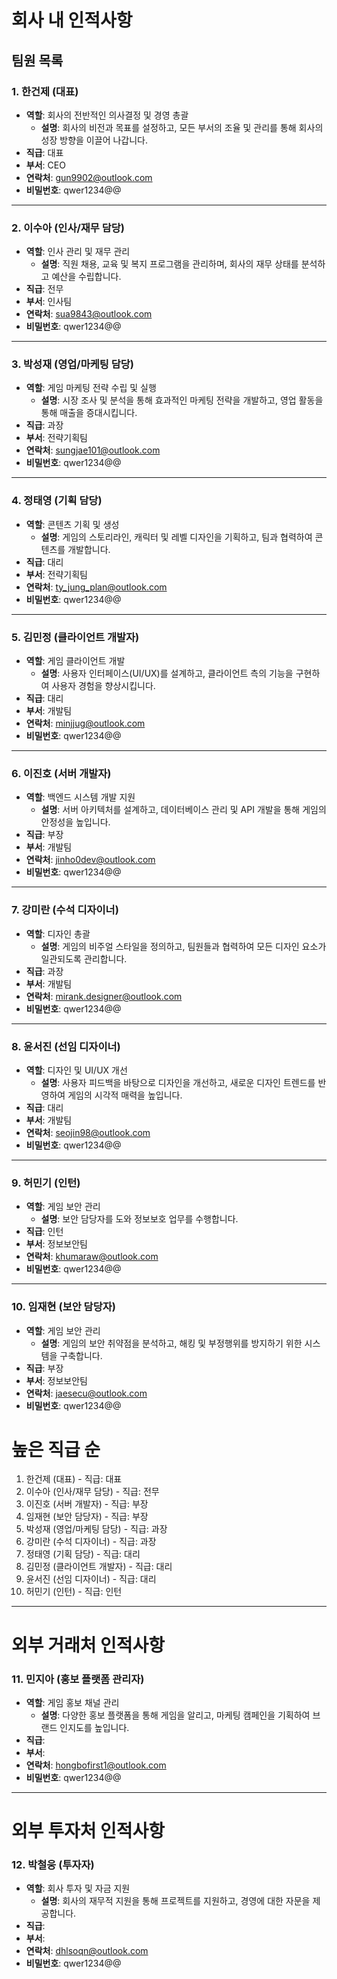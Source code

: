 # 회사 내 인적사항

## 팀원 목록

### 1. 한건제 (대표)
- **역할**: 회사의 전반적인 의사결정 및 경영 총괄
  - **설명**: 회사의 비전과 목표를 설정하고, 모든 부서의 조율 및 관리를 통해 회사의 성장 방향을 이끌어 나갑니다.
- **직급**: 대표
- **부서**: CEO
- **연락처**: gun9902@outlook.com
- **비밀번호**: qwer1234@@

---

### 2. 이수아 (인사/재무 담당)
- **역할**: 인사 관리 및 재무 관리
  - **설명**: 직원 채용, 교육 및 복지 프로그램을 관리하며, 회사의 재무 상태를 분석하고 예산을 수립합니다.
- **직급**: 전무
- **부서**: 인사팀
- **연락처**: sua9843@outlook.com
- **비밀번호**: qwer1234@@

---

### 3. 박성재 (영업/마케팅 담당)
- **역할**: 게임 마케팅 전략 수립 및 실행
  - **설명**: 시장 조사 및 분석을 통해 효과적인 마케팅 전략을 개발하고, 영업 활동을 통해 매출을 증대시킵니다.
- **직급**: 과장
- **부서**: 전략기획팀
- **연락처**: sungjae101@outlook.com
- **비밀번호**: qwer1234@@

---

### 4. 정태영 (기획 담당)
- **역할**: 콘텐츠 기획 및 생성
  - **설명**: 게임의 스토리라인, 캐릭터 및 레벨 디자인을 기획하고, 팀과 협력하여 콘텐츠를 개발합니다.
- **직급**: 대리
- **부서**: 전략기획팀
- **연락처**: ty_jung_plan@outlook.com
- **비밀번호**: qwer1234@@

---

### 5. 김민정 (클라이언트 개발자)
- **역할**: 게임 클라이언트 개발
  - **설명**: 사용자 인터페이스(UI/UX)를 설계하고, 클라이언트 측의 기능을 구현하여 사용자 경험을 향상시킵니다.
- **직급**: 대리
- **부서**: 개발팀
- **연락처**: minjjug@outlook.com
- **비밀번호**: qwer1234@@

---

### 6. 이진호 (서버 개발자)
- **역할**: 백엔드 시스템 개발 지원
  - **설명**: 서버 아키텍처를 설계하고, 데이터베이스 관리 및 API 개발을 통해 게임의 안정성을 높입니다.
- **직급**: 부장
- **부서**: 개발팀
- **연락처**: jinho0dev@outlook.com
- **비밀번호**: qwer1234@@

---

### 7. 강미란 (수석 디자이너)
- **역할**: 디자인 총괄
  - **설명**: 게임의 비주얼 스타일을 정의하고, 팀원들과 협력하여 모든 디자인 요소가 일관되도록 관리합니다.
- **직급**: 과장
- **부서**: 개발팀
- **연락처**: mirank.designer@outlook.com
- **비밀번호**: qwer1234@@

---

### 8. 윤서진 (선임 디자이너)
- **역할**: 디자인 및 UI/UX 개선
  - **설명**: 사용자 피드백을 바탕으로 디자인을 개선하고, 새로운 디자인 트렌드를 반영하여 게임의 시각적 매력을 높입니다.
- **직급**: 대리
- **부서**: 개발팀
- **연락처**: seojin98@outlook.com
- **비밀번호**: qwer1234@@

---

### 9. 허민기 (인턴)
- **역할**: 게임 보안 관리
  - **설명**: 보안 담당자를 도와 정보보호 업무를 수행합니다.
- **직급**: 인턴
- **부서**: 정보보안팀
- **연락처**: khumaraw@outlook.com
- **비밀번호**: qwer1234@@

---

### 10. 임재현 (보안 담당자)
- **역할**: 게임 보안 관리
  - **설명**: 게임의 보안 취약점을 분석하고, 해킹 및 부정행위를 방지하기 위한 시스템을 구축합니다.
- **직급**: 부장
- **부서**: 정보보안팀
- **연락처**: jaesecu@outlook.com
- **비밀번호**: qwer1234@@

# 높은 직급 순
1. 한건제 (대표) - 직급: 대표
2. 이수아 (인사/재무 담당) - 직급: 전무
3. 이진호 (서버 개발자) - 직급: 부장
4. 임재현 (보안 담당자) - 직급: 부장
5. 박성재 (영업/마케팅 담당) - 직급: 과장
6. 강미란 (수석 디자이너) - 직급: 과장
7. 정태영 (기획 담당) - 직급: 대리
8. 김민정 (클라이언트 개발자) - 직급: 대리
9. 윤서진 (선임 디자이너) - 직급: 대리
10. 허민기 (인턴) - 직급: 인턴

---

# 외부 거래처 인적사항

### 11. 민지아 (홍보 플랫폼 관리자)
- **역할**: 게임 홍보 채널 관리
  - **설명**: 다양한 홍보 플랫폼을 통해 게임을 알리고, 마케팅 캠페인을 기획하여 브랜드 인지도를 높입니다.
- **직급**: 
- **부서**: 
- **연락처**: hongbofirst1@outlook.com
- **비밀번호**: qwer1234@@

---

# 외부 투자처 인적사항

### 12. 박철웅 (투자자)
- **역할**: 회사 투자 및 자금 지원
  - **설명**: 회사의 재무적 지원을 통해 프로젝트를 지원하고, 경영에 대한 자문을 제공합니다.
- **직급**:
- **부서**: 
- **연락처**: dhlsoqn@outlook.com
- **비밀번호**: qwer1234@@

